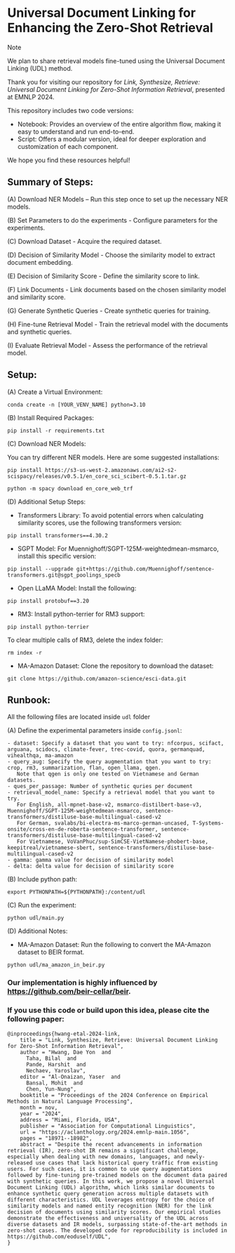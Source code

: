 # Universal Document Linking for Enhancing the Zero-Shot Retrieval 

> [!NOTE]
> We plan to share retrieval models fine-tuned using the Universal Document Linking (UDL) method.

Thank you for visiting our repository for *Link, Synthesize, Retrieve: Universal Document Linking for Zero-Shot Information Retrieval*, presented at EMNLP 2024.

This repository includes two code versions:

- Notebook: Provides an overview of the entire algorithm flow, making it easy to understand and run end-to-end.
- Script: Offers a modular version, ideal for deeper exploration and customization of each component.

We hope you find these resources helpful!

## Summary of Steps:

   (A) Download NER Models – Run this step once to set up the necessary NER models.

   (B) Set Parameters to do the experiments - Configure parameters for the experiments.
   
   (C) Download Dataset - Acquire the required dataset.
      
   (D) Decision of Similarity Model - Choose the similarity model to extract document embedding.
   
   (E) Decision of Similarity Score - Define the similarity score to link.
   
   (F) Link Documents - Link documents based on the chosen similarity model and similarity score.
   
   (G) Generate Synthetic Queries - Create synthetic queries for training.
   
   (H) Fine-tune Retrieval Model - Train the retrieval model with the documents and synthetic queries.
   
   (I) Evaluate Retrieval Model - Assess the performance of the retrieval model.

## Setup:
   (A) Create a Virtual Environment: 
   ```
   conda create -n [YOUR_VENV_NAME] python=3.10
   ```
 
   (B) Install Required Packages:
   ```
   pip install -r requirements.txt
   ```

   (C) Download NER Models:

   You can try different NER models. Here are some suggested installations:
 
   ```
   pip install https://s3-us-west-2.amazonaws.com/ai2-s2-scispacy/releases/v0.5.1/en_core_sci_scibert-0.5.1.tar.gz

   python -m spacy download en_core_web_trf
   ```
   
   (D) Additional Setup Steps:
   - Transformers Library: To avoid potential errors when calculating similarity scores, use the following transformers version:
   ```
   pip install transformers==4.30.2    
   ```  
   - SGPT Model: For Muennighoff/SGPT-125M-weightedmean-msmarco, install this specific version:
   ```
   pip install --upgrade git+https://github.com/Muennighoff/sentence-transformers.git@sgpt_poolings_specb
   ```
   - Open LLaMA Model: Install the following:
   ```
   pip install protobuf==3.20
   ```
   - RM3: Install python-terrier for RM3 support:
   ```
   pip install python-terrier
   ```   
   To clear multiple calls of RM3, delete the index folder:   
   ```
   rm index -r
   ```      
   - MA-Amazon Dataset: Clone the repository to download the dataset:
   ```
   git clone https://github.com/amazon-science/esci-data.git 
   ```      

## Runbook:
All the following files are located inside `udl` folder

   (A) Define the experimental parameters inside `config.jsonl`:
   ```
   - dataset: Specify a dataset that you want to try: nfcorpus, scifact, arguana, scidocs, climate-fever, trec-covid, quora, germanquad, vihealthqa, ma-amazon
   - query_aug: Specify the query augmentation that you want to try: crop, rm3, summarization, flan, open_llama, qgen.
      Note that qgen is only one tested on Vietnamese and German datasets.
   - ques_per_passage: Number of synthetic quries per document
   - retrieval_model_name: Specify a retrieval model that you want to try.
      For English, all-mpnet-base-v2, msmarco-distilbert-base-v3, Muennighoff/SGPT-125M-weightedmean-msmarco, sentence-transformers/distiluse-base-multilingual-cased-v2
      For German, svalabs/bi-electra-ms-marco-german-uncased, T-Systems-onsite/cross-en-de-roberta-sentence-transformer, sentence-transformers/distiluse-base-multilingual-cased-v2
      For Vietnamese, VoVanPhuc/sup-SimCSE-VietNamese-phobert-base, keepitreal/vietnamese-sbert, sentence-transformers/distiluse-base-multilingual-cased-v2    
   - gamma: gamma value for decision of similarity model
   - delta: delta value for decision of similarity score
   ```

   (B) Include python path:
   ```
   export PYTHONPATH=${PYTHONPATH}:/content/udl
   ```
   
   (C) Run the experiment: 
   ```
   python udl/main.py
   ```
   
   (D) Additional Notes:
   
   - MA-Amazon Dataset: Run the following to convert the MA-Amazon dataset to BEIR format. 
   ```
   python udl/ma_amazon_in_beir.py
   ```      
    

### Our implementation is highly influenced by https://github.com/beir-cellar/beir.

### If you use this code or build upon this idea, please cite the following paper:
```bibtext
@inproceedings{hwang-etal-2024-link,
    title = "Link, Synthesize, Retrieve: Universal Document Linking for Zero-Shot Information Retrieval",
    author = "Hwang, Dae Yon  and
      Taha, Bilal  and
      Pande, Harshit  and
      Nechaev, Yaroslav",
    editor = "Al-Onaizan, Yaser  and
      Bansal, Mohit  and
      Chen, Yun-Nung",
    booktitle = "Proceedings of the 2024 Conference on Empirical Methods in Natural Language Processing",
    month = nov,
    year = "2024",
    address = "Miami, Florida, USA",
    publisher = "Association for Computational Linguistics",
    url = "https://aclanthology.org/2024.emnlp-main.1056",
    pages = "18971--18982",
    abstract = "Despite the recent advancements in information retrieval (IR), zero-shot IR remains a significant challenge, especially when dealing with new domains, languages, and newly-released use cases that lack historical query traffic from existing users. For such cases, it is common to use query augmentations followed by fine-tuning pre-trained models on the document data paired with synthetic queries. In this work, we propose a novel Universal Document Linking (UDL) algorithm, which links similar documents to enhance synthetic query generation across multiple datasets with different characteristics. UDL leverages entropy for the choice of similarity models and named entity recognition (NER) for the link decision of documents using similarity scores. Our empirical studies demonstrate the effectiveness and universality of the UDL across diverse datasets and IR models, surpassing state-of-the-art methods in zero-shot cases. The developed code for reproducibility is included in https://github.com/eoduself/UDL",
}
```
